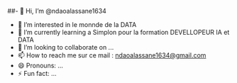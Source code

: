 ##- 👋 Hi, I’m @ndaoalassane1634
- 👀 I’m interested in le monnde de la DATA
- 🌱 I’m currently learning a Simplon pour la formation DEVELLOPEUR IA et DATA
- 💞️ I’m looking to collaborate on ...
- 📫 How to reach me sur ce mail : ndaoalassane1634@gmail.com
- 😄 Pronouns: ...
- ⚡ Fun fact: ...

<!---
ndaoalassane1634/ndaoalassane1634 is a ✨ special ✨ repository because its `README.md` (this file) appears on your GitHub profile.
You can click the Preview link to take a look at your changes.
--->
